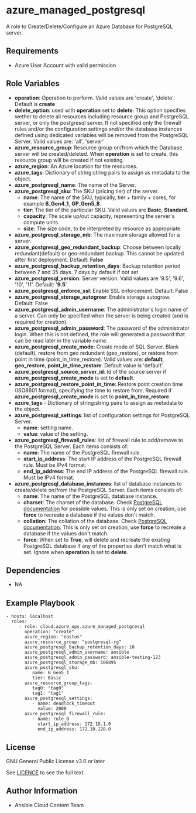 azure_managed_postgresql
==================

A role to Create/Delete/Configure an Azure Database for PostgreSQL server.

Requirements
------------

* Azure User Account with valid permission

Role Variables
--------------

* **operation**: Operation to perform. Valid values are 'create', 'delete'. Default is **create**
* **delete_option**: used with **operation** set to **delete**. This option specifies wether to delete all resources including resource group and PostgreSQL server, or only the postgresql server. If not specified only the firewall rules and/or the configuration settings and/or the database instances defined using dedicated variables will be removed from the PostgreSQL Server. Valid values are: 'all', 'server'
* **azure_resource_group**: Resource group on/from which the Database server will be created/deleted. When **operation** is set to create, this resource group will be created if not existing.
* **azure_region**: An Azure location for the resources.
* **azure_tags**: Dictionary of string:string pairs to assign as metadata to the object.
* **azure_postgresql_name**: The name of the Server.
* **azure_postgresql_sku**: The SKU (pricing tier) of the server.
  - **name**: The name of the SKU, typically, tier + family + cores, for example **B_Gen4_1**, **GP_Gen5_8**.
  - **tier**: The tier of the particular SKU. Valid values are **Basic**, **Standard**.
  - **capacity**: The scale up/out capacity, representing the server's compute units.
  - **size**: The size code, to be interpreted by resource as appropriate.
* **azure_postgresql_storage_mb**: The maximum storage allowed for a server.
* **azure_postgresql_geo_redundant_backup**: Choose between locally redundant(default) or geo-redundant backup. This cannot be updated after first deployment. Default: **False**
* **azure_postgresql_backup_retention_days**: Backup retention period between 7 and 35 days. 7 days by default if not set
* **azure_postgresql_version**: Server version. Valid values are '9.5', '9.6', '10', '11'. Default: '**9.5**'
* **azure_postgresql_enforce_ssl**: Enable SSL enforcement. Default: False
* **azure_postgresql_storage_autogrow**: Enable storage autogrow. Default: False
* **azure_postgresql_admin_username**: The administrator's login name of a server. Can only be specified when the server is being created (and is required for creation).
* **azure_postgresql_admin_password**: The password of the administrator login. When this is not defined, the role will generated a password that can be read later in the variable name.
* **azure_postgresql_create_mode**: Create mode of SQL Server. Blank (default), restore from geo redundant (geo_restore), or restore from point in time (point_in_time_restore). Valid values are: **default**, **geo_restore**, **point_in_time_restore**. Default value is 'default'.
* **azure_postgresql_source_server_id**: Id of the source server if **azure_postgresql_create_mode** is set to **default**.
* **azure_postgresql_restore_point_in_time**: Restore point creation time (ISO8601 format), specifying the time to restore from. Required if **azure_postgresql_create_mode** is set to **point_in_time_restore**.
* **azure_tags** - Dictionary of string:string pairs to assign as metadata to the object.
* **azure_postgresql_settings**: list of configuration settings for PostgreSQL Server. 
  - **name**: setting name.
  - **value**: value of the setting.
* **azure_postgresql_firewall_rules**: list of firewall rule to add/remove to the PostgreSQL Server. Each items consists of:
  - **name**: The name of the PostgreSQL firewall rule.
  - **start_ip_address**: The start IP address of the PostgreSQL firewall rule. Must be IPv4 format.
  - **end_ip_address**: The end IP address of the PostgreSQL firewall rule. Must be IPv4 format.
* **azure_postgresql_database_instances**: list of database instances to create/delete on/from the PostgreSQL Server. Each items consists of:
  - **name**: The name of the PostgreSQL database instance.
  - **charset**: The charset of the database. Check [PostgreSQL documentation](https://www.postgresql.org/docs/9.3/multibyte.html) for possible values. This is only set on creation, use **force** to recreate a database if the values don't match.
  - **collation**: The collation of the database. Check [PostgreSQL documentation](https://www.postgresql.org/docs/9.1/collation.html). This is only set on creation, use **force** to recreate a database if the values don't match.
  - **force**:  When set to **True**, will delete and recreate the existing PostgreSQL database if any of the properties don't match what is set. Ignore when **operation** is set to **delete**.


Dependencies
------------

- NA

Example Playbook
----------------

    - hosts: localhost
      roles:
         - role: cloud.azure_ops.azure_managed_postgresql
           operation: "create"
           azure_region: "eastus"
           azure_resource_group: "postgresql-rg"
           azure_postgresql_backup_retention_days: 10
           azure_postgresql_admin_username: ansible
           azure_postgresql_admin_password: ansible-testing-123
           azure_postgresql_storage_mb: 506895
           azure_postgresql_sku:
              name: B_Gen5_1
              tier: Basic
           azure_resource_group_tags:
              tag0: "tag0"
              tag1: "tag1"
           azure_postgresql_settings:
              - name: deadlock_timeout
                value: 2000
           azure_postgresql_firewall_rule:
              - name: rule_0
                start_ip_address: 172.10.1.0
                end_ip_address: 172.10.128.0

License
-------

GNU General Public License v3.0 or later

See [LICENCE](https://github.com/ansible-collections/cloud.azure_ops/blob/main/LICENSE) to see the full text.

Author Information
------------------

- Ansible Cloud Content Team